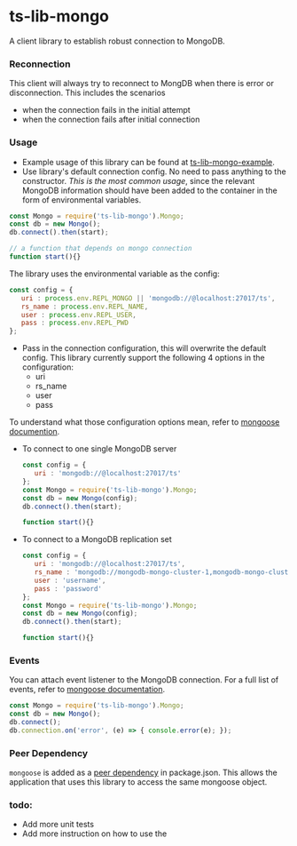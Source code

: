 # ts-lib-mongo

A client library to establish robust connection to MongoDB. 

### Reconnection 
This client will always try to reconnect to MongDB when there is error or disconnection. 
This includes the scenarios 
* when the connection fails in the initial attempt 
* when the connection fails after initial connection

### Usage
* Example usage of this library can be found at [ts-lib-mongo-example](https://github.com/tetrascience/ts-lib-mongo-example). 
* Use library's default connection config. No need to pass anything to the constructor. 
*This is the most common usage*, since the relevant MongoDB information should have been added to the container
in the form of environmental variables. 
```javascript
const Mongo = require('ts-lib-mongo').Mongo;
const db = new Mongo();
db.connect().then(start);

// a function that depends on mongo connection
function start(){}
```
The library uses the environmental variable as the config:
```javascript
const config = {
   uri : process.env.REPL_MONGO || 'mongodb://@localhost:27017/ts',
   rs_name : process.env.REPL_NAME,
   user : process.env.REPL_USER,
   pass : process.env.REPL_PWD
};
```

* Pass in the connection configuration, this will overwrite the default config. 
This library currently support the following 4 options in the configuration: 
  * uri
  * rs_name
  * user
  * pass  
  
To understand what those configuration options mean, refer to [mongoose documention](http://mongoosejs.com/docs/connections.html). 

  * To connect to one single MongoDB server
    ```javascript
    const config = {
       uri : 'mongodb://@localhost:27017/ts'
    };
    const Mongo = require('ts-lib-mongo').Mongo;
    const db = new Mongo(config);
    db.connect().then(start);
    
    function start(){}
    ```

  * To connect to a MongoDB replication set 
    ```javascript
    const config = {
       uri : 'mongodb://@localhost:27017/ts',
       rs_name : 'mongodb://mongodb-mongo-cluster-1,mongodb-mongo-cluster-2,mongodb-mongo-cluster-3:27017/ts',
       user : 'username',
       pass : 'password'
    };
    const Mongo = require('ts-lib-mongo').Mongo;
    const db = new Mongo(config);
    db.connect().then(start);
    
    function start(){}
    ```

### Events
You can attach event listener to the MongoDB connection. 
For a full list of events, refer to [mongoose documentation](http://mongoosejs.com/docs/api.html#connection_Connection). 
```javascript
const Mongo = require('ts-lib-mongo').Mongo;
const db = new Mongo();
db.connect();
db.connection.on('error', (e) => { console.error(e); });
```

### Peer Dependency
`mongoose` is added as a [peer dependency](https://nodejs.org/en/blog/npm/peer-dependencies/) in package.json. 
This allows the application that uses this library to access the same mongoose object. 

### todo: 
* Add more unit tests
* Add more instruction on how to use the 
